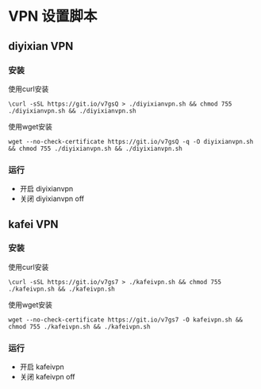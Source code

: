 
# VPN 设置脚本

## diyixian VPN

### 安装

使用curl安装
```
\curl -sSL https://git.io/v7gsQ > ./diyixianvpn.sh && chmod 755 ./diyixianvpn.sh && ./diyixianvpn.sh
```

使用wget安装
```
wget --no-check-certificate https://git.io/v7gsQ -q -O diyixianvpn.sh  && chmod 755 ./diyixianvpn.sh && ./diyixianvpn.sh
```


### 运行

 - 开启
     diyixianvpn
 - 关闭
 	diyixianvpn off



## kafei VPN

### 安装

使用curl安装
```
\curl -sSL https://git.io/v7gs7 > ./kafeivpn.sh && chmod 755 ./kafeivpn.sh && ./kafeivpn.sh
```

使用wget安装
```
wget --no-check-certificate https://git.io/v7gs7 -O kafeivpn.sh && chmod 755 ./kafeivpn.sh && ./kafeivpn.sh
```

### 运行

 - 开启
 	kafeivpn
 - 关闭
 	kafeivpn off


